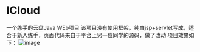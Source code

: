 # ICloud
一个练手的云盘Java WEb项目
该项目没有使用框架，纯由jsp+servlet写成，适合于新人练手，页面代码来自于平台上另一位同学的源码，做了改动
项目效果如下：
![image](https://github.com/suyeq/ICloud/src/image/1.png)
